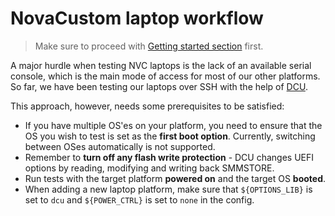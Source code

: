 <!--
SPDX-FileCopyrightText: 2024 3mdeb <contact@3mdeb.com>

SPDX-License-Identifier: Apache-2.0
-->

# NovaCustom laptop workflow

> Make sure to proceed with [Getting started section](../README.md#getting-started)
first.

A major hurdle when testing NVC laptops is the lack of an available serial
console, which is the main mode of access for most of our other platforms.
So far, we have been testing our laptops over SSH with the help of
[DCU](https://github.com/Dasharo/dcu).

This approach, however, needs some prerequisites to be satisfied:

* If you have multiple OS'es on your platform, you need to ensure that the OS
  you wish to test is set as the **first boot option**. Currently, switching
  between OSes automatically is not supported.
* Remember to **turn off any flash write protection** - DCU changes UEFI
  options by reading, modifying and writing back SMMSTORE.
* Run tests with the target platform **powered on** and the target OS
**booted**.
* When adding a new laptop platform, make sure that `${OPTIONS_LIB}` is set to
  `dcu` and `${POWER_CTRL}` is set to `none` in the config.
